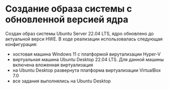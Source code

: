 # Создание образа системы с обновленной версией ядра
Создан образ системы Ubuntu Server 22.04 LTS, ядро обновлено до актуальной верси HWE.
В ходе реализации использовалась следующая конфигурация:
  - хостовая машина Windows 11 с платформой вирутализации Hyper-V
  - виртуальная машина Ubuntu Desktop 22.04 LTS. Для данной машины включена вложенная виртуализация
  - на Ubuntu Desktop развернута платформа виртуализации VirtualBox 7.0
  - все задания выполнялись на Ubuntu Desktop
